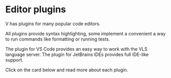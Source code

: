 # Editor plugins

V has plugins for many popular code editors.

All plugins provide syntax highlighting, some implement a convenient
a way to run commands like formatting or running tests.

The plugin for VS Code provides an easy way to work with the VLS language server.
The plugin for JetBrains IDEs provides full IDE-like support.

Click on the card below and read more about each plugin.

<card id="vim" title="Vim" description="Simple highlighting and tools, including auto formatting"></card>
<card id="emacs" title="Emacs" description="Simple highlighting, go to definition, autocompletion and other"></card>
<card id="sublime-text-3" title="Sublime Text 3" description="Simple highlighting, tools and inline errors"></card>
<card id="atom" title="Atom" description="Simple highlighting"></card>
<card id="vs-code" title="VS Code" description="Simple highlighting, language server and tools"></card>
<card id="jetbrains-ide"
      title="JetBrains IDE (IntelliJ, GoLand)"
      description="Semantic highlighting, autocompletion and many other"></card>
